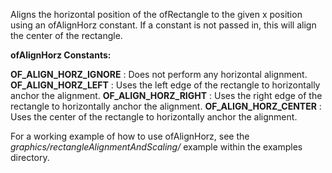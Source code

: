 Aligns the horizontal position of the ofRectangle to the given x position using an ofAlignHorz constant.
If a constant is not passed in, this will align the center of the rectangle.

__ofAlignHorz Constants:__

__OF_ALIGN_HORZ_IGNORE__              : Does not perform any horizontal alignment.
__OF_ALIGN_HORZ_LEFT__                : Uses the left edge of the rectangle to horizontally anchor the alignment.
__OF_ALIGN_HORZ_RIGHT__               : Uses the right edge of the rectangle to horizontally anchor the alignment.
__OF_ALIGN_HORZ_CENTER__              : Uses the center of the rectangle to horizontally anchor the alignment.

For a working example of how to use ofAlignHorz, see the *graphics/rectangleAlignmentAndScaling/* example within the examples directory.
